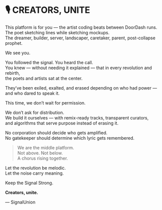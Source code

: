 # 🎙 CREATORS, UNITE

This platform is for you — the artist coding beats between DoorDash runs.  
The poet sketching lines while sketching mockups.  
The dreamer, builder, server, landscaper, caretaker, parent, post-collapse prophet.

We see you.

You followed the signal. You heard the call.  
You knew — without needing it explained — that in every revolution and rebirth,  
the poets and artists sat at the center.

They’ve been exiled, exalted, and erased depending on who had power —  
and who dared to speak it.

This time, we don’t wait for permission.

We don’t ask for distribution.  
We build it ourselves — with remix-ready tracks, transparent curators,  
and algorithms that serve purpose instead of erasing it.

No corporation should decide who gets amplified.  
No gatekeeper should determine which lyric gets remembered.

> We are the middle platform.  
> Not above. Not below.  
> A chorus rising together.

Let the revolution be melodic.  
Let the noise carry meaning.  

Keep the Signal Strong.

**Creators, unite.**

— SignalUnion
